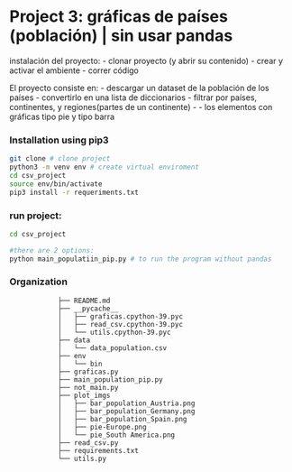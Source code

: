  # Project 3: gráficas de países (población) | sin usar pandas

instalación del proyecto: 
    - clonar proyecto (y abrir su contenido)
    - crear y activar el ambiente
    - correr código

 
El proyecto consiste en:
    - descargar un dataset de la población de los países
    - convertirlo en una lista de diccionarios
    - filtrar por países, continentes, y regiones(partes de un continente)
      - - los elementos con gráficas tipo pie y tipo barra
    
### Installation using pip3
```zsh
git clone # clone project
python3 -m venv env # create virtual enviroment
cd csv_project
source env/bin/activate
pip3 install -r requeriments.txt

```
### run project: 
 ```zsh
 cd csv_project

 #there are 2 options: 
 python main_populatiin_pip.py # to run the program without pandas
 ```
### Organization

                ├── README.md
                ├── __pycache__
                │   ├── graficas.cpython-39.pyc
                │   ├── read_csv.cpython-39.pyc
                │   └── utils.cpython-39.pyc
                ├── data
                │   └── data_population.csv
                ├── env
                │   └── bin
                ├── graficas.py
                ├── main_population_pip.py
                ├── not_main.py
                ├── plot_imgs
                │   ├── bar_population_Austria.png
                │   ├── bar_population_Germany.png
                │   ├── bar_population_Spain.png
                │   ├── pie-Europe.png
                │   └── pie_South America.png
                ├── read_csv.py
                ├── requirements.txt
                └── utils.py



